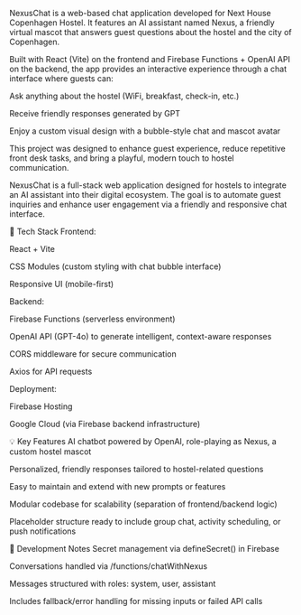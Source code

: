 NexusChat is a web-based chat application developed for Next House Copenhagen Hostel. It features an AI assistant named Nexus, a friendly virtual mascot that answers guest questions about the hostel and the city of Copenhagen.

Built with React (Vite) on the frontend and Firebase Functions + OpenAI API on the backend, the app provides an interactive experience through a chat interface where guests can:

Ask anything about the hostel (WiFi, breakfast, check-in, etc.)

Receive friendly responses generated by GPT

Enjoy a custom visual design with a bubble-style chat and mascot avatar

This project was designed to enhance guest experience, reduce repetitive front desk tasks, and bring a playful, modern touch to hostel communication.

NexusChat is a full-stack web application designed for hostels to integrate an AI assistant into their digital ecosystem. The goal is to automate guest inquiries and enhance user engagement via a friendly and responsive chat interface.

🔧 Tech Stack Frontend:

React + Vite

CSS Modules (custom styling with chat bubble interface)

Responsive UI (mobile-first)

Backend:

Firebase Functions (serverless environment)

OpenAI API (GPT-4o) to generate intelligent, context-aware responses

CORS middleware for secure communication

Axios for API requests

Deployment:

Firebase Hosting

Google Cloud (via Firebase backend infrastructure)

💡 Key Features AI chatbot powered by OpenAI, role-playing as Nexus, a custom hostel mascot

Personalized, friendly responses tailored to hostel-related questions

Easy to maintain and extend with new prompts or features

Modular codebase for scalability (separation of frontend/backend logic)

Placeholder structure ready to include group chat, activity scheduling, or push notifications

🧪 Development Notes Secret management via defineSecret() in Firebase

Conversations handled via /functions/chatWithNexus

Messages structured with roles: system, user, assistant

Includes fallback/error handling for missing inputs or failed API calls
